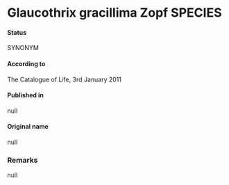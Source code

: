 Glaucothrix gracillima Zopf SPECIES
=======

#### Status
SYNONYM

#### According to
The Catalogue of Life, 3rd January 2011

#### Published in
null

#### Original name
null

### Remarks
null